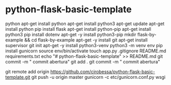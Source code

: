 # python-flask-basic-template
 
 
 
 python
 apt-get install python
 apt-get install python3
 apt-get update
 apt-get install python
 pip install flask
 apt-get install python-pip
 apt-get install python3
pip install dotenv
 apt-get -y  install python3-pip
mkdir flask-by-example && cd flask-by-example
apt-get -y  install git
apt-get install supervisor
git init
apt-get -y  install python3-venv
python3 -m venv env
pip install gunicorn
source env/bin/activate
touch app.py .gitignore README.md requirements.txt
echo "# python-flask-basic-template" >> README.md
git commit -m " commit abertura"
git add .
git commit -m " commit abertura"


git remote add origin https://github.com/cirobessa/python-flask-basic-template.git
git push -u origin master
gunicorn -c etc/gunicorn.conf.py wsgi
